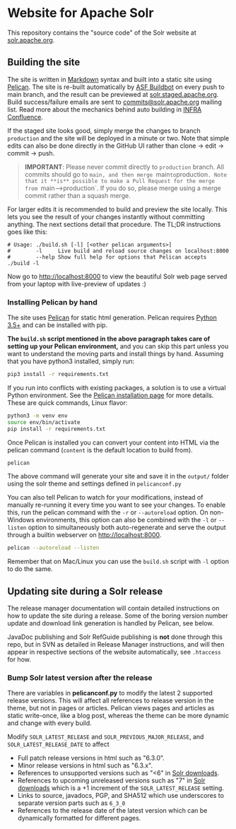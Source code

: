 # Website for Apache Solr

This repository contains the "source code" of the Solr website at [solr.apache.org](https://solr.apache.org/).

## Building the site

The site is written in [Markdown][9] syntax and built into a static site using [Pelican][1]. The site is re-built automatically by [ASF Buildbot][5] on every push to main branch, and the result can be previewed at [solr.staged.apache.org][6]. Build success/failure emails are sent to [commits@solr.apache.org][7] mailing list. Read more about the mechanics behind auto building in [INFRA Confluence][8].
 
If the staged site looks good, simply merge the changes to branch `production` and the site will be deployed in a minute or two. Note that simple edits can also be done directly in the GitHub UI rather than clone -> edit -> commit -> push.

> **IMPORTANT**: Please never commit directly to `production` branch. All commits should go to `main, and then merge `main` to `production`. Note that it **is** possible to make a Pull Request for the merge from `main-->production`. If you do so, please merge using a merge commit rather than a squash merge.

For larger edits it is recommended to build and preview the site locally. This lets you see the result of your changes instantly without committing anything. The next sections detail that procedure. The TL;DR instructions goes like this:

    # Usage: ./build.sh [-l] [<other pelican arguments>]
    #        -l     Live build and reload source changes on localhost:8000
    #        --help Show full help for options that Pelican accepts
    ./build -l

Now go to <http://localhost:8000> to view the beautiful Solr web page served from your laptop with live-preview of updates :)

### Installing Pelican by hand

The site uses [Pelican][1] for static html generation. Pelican requires [Python 3.5+][4] and can be installed with pip.

**The `build.sh` script mentioned in the above paragraph takes care of setting up your Pelican environment,** and you can skip this part unless you want to understand the moving parts and install things by hand. Assuming that you have python3 installed, simply run:

```sh
pip3 install -r requirements.txt
```

If you run into conflicts with existing packages, a solution is to use a virtual Python environment. See the [Pelican installation page][2] for more details. These are quick commands, Linux flavor:

```sh
python3 -m venv env
source env/bin/activate
pip install -r requirements.txt
```

Once Pelican is installed you can convert your content into HTML via the pelican command (`content` is the default location to build from).

```sh
pelican
```

The above command will generate your site and save it in the `output/` folder using the solr theme and settings defined in `pelicanconf.py`

You can also tell Pelican to watch for your modifications, instead of manually re-running it every time you want to see your changes. To enable this, run the pelican command with the `-r` or `--autoreload` option. On non-Windows environments, this option can also be combined with the `-l` or `--listen` option to simultaneously both auto-regenerate and serve the output through a builtin webserver on <http://localhost:8000>.

```sh
pelican --autoreload --listen
```

Remember that on Mac/Linux you can use the `build.sh` script with `-l` option to do the same.

## Updating site during a Solr release

The release manager documentation will contain detailed instructions on how to update the site during a release. Some of the boring version number update and download link generation is handled by Pelican, see below.

JavaDoc publishing and Solr RefGuide publishing is **not** done through this repo, but in SVN as detailed in Release Manager instructions, and will then appear in respective sections of the website automatically, see `.htaccess` for how.

### Bump Solr latest version after the release

There are variables in **pelicanconf.py** to modify the latest 2 supported release versions. This will affect all references to release version in the theme, but not in pages or articles. Pelican views pages and articles as static write-once, like a blog post, whereas the theme can be more dynamic and change with every build.

Modify `SOLR_LATEST_RELEASE` and `SOLR_PREVIOUS_MAJOR_RELEASE`, and
`SOLR_LATEST_RELEASE_DATE` to affect

* Full patch release versions in html such as "6.3.0".
* Minor release versions in html such as "6.3.x".
* References to unsupported versions such as "<6" in [Solr downloads][3].
* References to upcoming unreleased versions such as "7" in [Solr downloads][3]
  which is a +1 increment of the `SOLR_LATEST_RELEASE` setting.
* Links to source, javadocs, PGP, and SHA512 which use underscores to separate
  version parts such as `6_3_0`
* References to the release date of the latest version which can be dynamically
  formatted for different pages.

[1]: https://blog.getpelican.com/
[2]: https://docs.getpelican.com/en/stable/install.html
[3]: https://solr.apache.org/downloads.html#about-versions-and-support
[4]: https://www.python.org/downloads/
[5]: https://ci2.apache.org/#/builders/3
[6]: https://solr.staged.apache.org
[7]: https://lists.apache.org/list.html?commits@solr.apache.org
[8]: https://wiki.apache.org/confluence/display/INFRA/Git+-+.asf.yaml+features
[9]: http://daringfireball.net/projects/markdown/syntax
